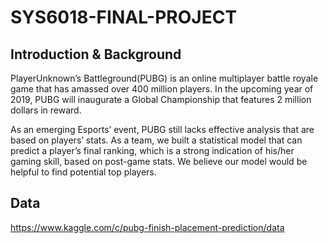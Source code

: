 SYS6018-FINAL-PROJECT
==========
Introduction & Background
----------------
PlayerUnknown’s Battleground(PUBG) is an online multiplayer battle royale game that has amassed over 400 million players. In the upcoming year of 2019, PUBG will inaugurate a Global Championship that features 2 million dollars in reward.

As an emerging Esports’ event, PUBG still lacks effective analysis that are based on players’ stats. As a team, we built a statistical model that can predict a player’s final ranking, which is a strong indication of his/her gaming skill, based on post-game stats. We believe our model would be helpful to find potential top players.

Data
----------
https://www.kaggle.com/c/pubg-finish-placement-prediction/data
